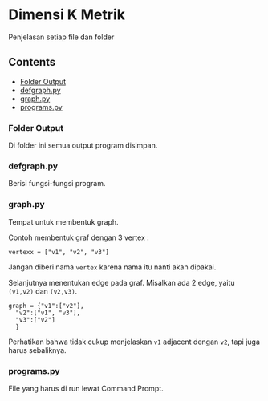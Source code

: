 # Dimensi K Metrik

Penjelasan setiap file dan folder

## Contents
- [Folder Output](#folder-output)
- [defgraph.py](#defgraphpy)
- [graph.py](#graphpy)
- [programs.py](#programspy)

### Folder Output
Di folder ini semua output program disimpan.

### defgraph.py
Berisi fungsi-fungsi program.

### graph.py
Tempat untuk membentuk graph.

Contoh membentuk graf dengan 3 vertex :
```
vertexx = ["v1", "v2", "v3"]
```
Jangan diberi nama `vertex` karena nama itu nanti akan dipakai.

Selanjutnya menentukan edge pada graf. Misalkan ada 2 edge, yaitu `(v1,v2)` dan `(v2,v3)`.
```
graph = {"v1":["v2"],
  "v2":["v1", "v3"],
  "v3":["v2"]
  }
```
Perhatikan bahwa tidak cukup menjelaskan `v1` adjacent dengan `v2`, tapi juga harus sebaliknya.

### programs.py
File yang harus di run lewat Command Prompt.
